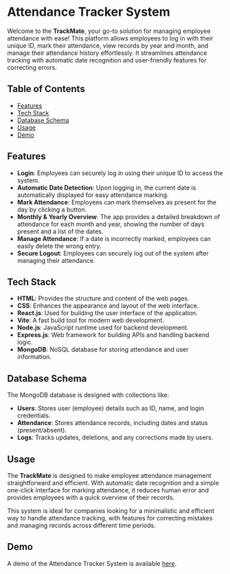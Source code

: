 # Attendance Tracker System

Welcome to the **TrackMate**, your go-to solution for managing employee attendance with ease! This platform allows employees to log in with their unique ID, mark their attendance, view records by year and month, and manage their attendance history effortlessly. It streamlines attendance tracking with automatic date recognition and user-friendly features for correcting errors.

## Table of Contents
- [Features](#features)
- [Tech Stack](#tech-stack)
- [Database Schema](#database-schema)
- [Usage](#usage)
- [Demo](#demo)

## Features
- **Login**: Employees can securely log in using their unique ID to access the system.
- **Automatic Date Detection**: Upon logging in, the current date is automatically displayed for easy attendance marking.
- **Mark Attendance**: Employees can mark themselves as present for the day by clicking a button.
- **Monthly & Yearly Overview**: The app provides a detailed breakdown of attendance for each month and year, showing the number of days present and a list of the dates.
- **Manage Attendance**: If a date is incorrectly marked, employees can easily delete the wrong entry.
- **Secure Logout**: Employees can securely log out of the system after managing their attendance.

## Tech Stack

- **HTML**: Provides the structure and content of the web pages.
- **CSS**: Enhances the appearance and layout of the web interface.
- **React.js**: Used for building the user interface of the application.
- **Vite**: A fast build tool for modern web development.
- **Node.js**: JavaScript runtime used for backend development.
- **Express.js**: Web framework for building APIs and handling backend logic.
- **MongoDB**: NoSQL database for storing attendance and user information.

## Database Schema

The MongoDB database is designed with collections like:

- **Users**: Stores user (employee) details such as ID, name, and login credentials.
- **Attendance**: Stores attendance records, including dates and status (present/absent).
- **Logs**: Tracks updates, deletions, and any corrections made by users.

## Usage

The **TrackMate** is designed to make employee attendance management straightforward and efficient. With automatic date recognition and a simple one-click interface for marking attendance, it reduces human error and provides employees with a quick overview of their records.

This system is ideal for companies looking for a minimalistic and efficient way to handle attendance tracking, with features for correcting mistakes and managing records across different time periods.

## Demo
A demo of the Attendance Tracker System is available [here](#).

